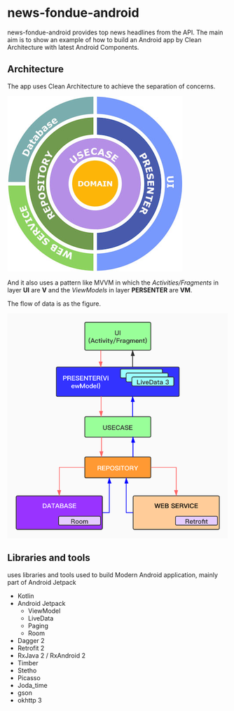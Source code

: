 # news-fondue-android

news-fondue-android provides top news headlines from the API. The main aim is to show an example of how to build an Android app by Clean Architecture with latest Android Components.



## Architecture

The app uses Clean Architecture to achieve the separation of concerns.

![arch](https://github.com/chrisfang6/uploads/blob/master/news-fondue-android/ARCH.jpg?raw=true)

And it also uses a pattern like MVVM in which the *Activities/Fragments* in layer **UI** are **V** and the *ViewModels* in layer **PERSENTER** are **VM**.

The flow of data is as the figure.

![flow](https://github.com/chrisfang6/uploads/blob/master/news-fondue-android/flow.jpg?raw=true)



## Libraries and tools

uses libraries and tools used to build Modern Android application, mainly part of Android Jetpack

- Kotlin
- Android Jetpack
  - ViewModel
  - LiveData
  - Paging
  - Room
- Dagger 2
- Retrofit 2
- RxJava 2 / RxAndroid 2
- Timber
- Stetho
- Picasso
- Joda_time
- gson
- okhttp 3

